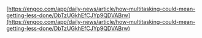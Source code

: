 [https://engoo.com/app/daily-news/article/how-multitasking-could-mean-getting-less-done/DbTzUGkhEfCJYp9QDVABrw](https://engoo.com/app/daily-news/article/how-multitasking-could-mean-getting-less-done/DbTzUGkhEfCJYp9QDVABrw)